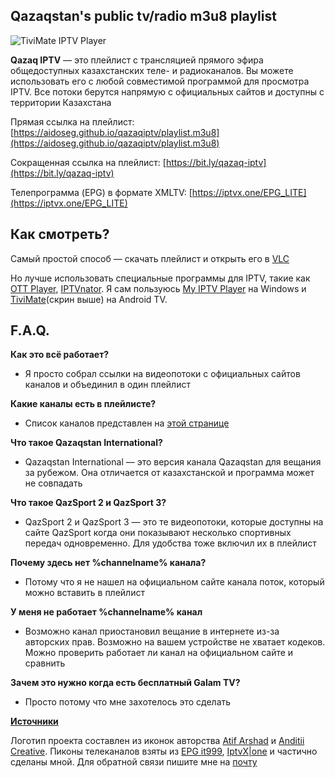 ## Qazaqstan's public tv/radio m3u8 playlist

![TiviMate IPTV Player](https://aidoseg.github.io/qazaqiptv/assets/img/tivimate.png)

**Qazaq IPTV** — это плейлист с трансляцией прямого эфира общедоступных казахстанских теле- и радиоканалов. Вы можете использовать его с любой совместимой программой для просмотра IPTV. Все потоки берутся напрямую с официальных сайтов и доступны с территории Казахстана

Прямая ссылка на плейлист:
[https://aidoseg.github.io/qazaqiptv/playlist.m3u8](https://aidoseg.github.io/qazaqiptv/playlist.m3u8)

Сокращенная ссылка на плейлист:
[https://bit.ly/qazaq-iptv](https://bit.ly/qazaq-iptv)

Телепрограмма (EPG) в формате XMLTV: 
[https://iptvx.one/EPG_LITE](https://iptvx.one/EPG_LITE)



## Как смотреть?

Самый простой способ — скачать плейлист и открыть его в [VLC](https://www.videolan.org/vlc/)

Но лучше использовать специальные программы для IPTV, такие как [OTT Player](https://ottplayer.tv/soft), [IPTVnator](https://github.com/4gray/iptvnator/releases). Я сам пользуюсь [My IPTV Player](https://apps.microsoft.com/store/detail/myiptv-player/9PJJ2NMBF0TR?hl=en-us&gl=US) на Windows и [TiviMate](https://play.google.com/store/apps/details?id=ar.tvplayer.tv)(скрин выше) на Android TV.

## F.A.Q.

**Как это всё работает?**
- Я просто собрал ссылки на видеопотоки с официальных сайтов каналов и объединил в один плейлист

**Какие каналы есть в плейлисте?**
- Список каналов представлен на [этой странице](./sources)

**Что такое Qazaqstan International?**
- Qazaqstan International — это версия канала Qazaqstan для вещания за рубежом. Она отличается от казахстанской и программа может не совпадать

**Что такое QazSport 2 и QazSport 3?**
- QazSport 2 и QazSport 3 — это те видеопотоки, которые доступны на сайте QazSport когда они показывают несколько спортивных передач одновременно. Для удобства тоже включил их в плейлист

**Почему здесь нет %channelname% канала?**
- Потому что я не нашел на официальном сайте канала поток, который можно вставить в плейлист

**У меня не работает  %channelname% канал**
- Возможно канал приостановил вещание в интернете из-за авторских прав. Возможно на вашем устройстве не хватает кодеков. Можно проверить работает ли канал на официальном сайте и сравнить

**Зачем это нужно когда есть бесплатный Galam TV?**
- Просто потому что мне захотелось это сделать

**[Источники](./sources)**

Логотип проекта составлен из иконок авторства [Atif Arshad](https://www.flaticon.com/authors/Atif-Arshad) и [Anditii Creative](https://www.flaticon.com/authors/anditii-creative). Пиконы телеканалов взяты из [EPG it999](https://epg.it999.ru/), [IptvX|one](https://epg.iptvx.one/) и частично сделаны мной. Для обратной связи пишите мне на [почту](mailto:aidos.kapanov@gmail.com)
